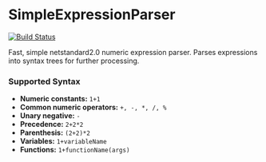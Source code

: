 # SimpleExpressionParser

[![Build Status](https://olivergrimes.visualstudio.com/olivergrimes-github-ci/_apis/build/status/olivergrimes.SimpleExpressionParser?branchName=master)](https://olivergrimes.visualstudio.com/olivergrimes-github-ci/_build/latest?definitionId=7&branchName=master)

Fast, simple netstandard2.0 numeric expression parser.  Parses expressions into syntax trees for further processing.  

### Supported Syntax

- **Numeric constants:** `1+1`
- **Common numeric operators:** `+, -, *, /, %`
- **Unary negative:** `-`
- **Precedence:** `2+2*2`
- **Parenthesis:** `(2+2)*2`
- **Variables:** `1+variableName`
- **Functions:** `1+functionName(args)`
